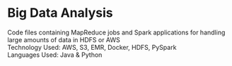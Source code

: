 # Big Data Analysis 
Code files containing MapReduce jobs and Spark applications for handling large amounts of data in HDFS or AWS <br/>
Technology Used: AWS, S3, EMR, Docker, HDFS, PySpark <br/>
Languages Used: Java & Python <br/>
